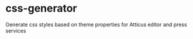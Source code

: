 # css-generator
Generate css styles based on theme properties for Atticus editor and press services
